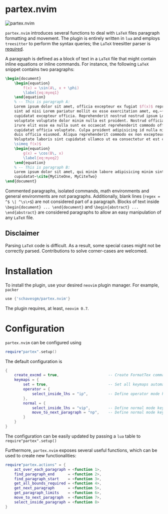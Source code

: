 # partex.nvim
![partex.nvim](./assets/video.gif)

`partex.nvim` introduces several functions to deal with `LaTeX` files paragraph formatting and
movement. The plugin is entirely written in `lua` and employs `treesitter` to perform the syntax
queries; the `LaTeX` treesitter parser is
[required](https://github.com/nvim-treesitter/nvim-treesitter).

A paragraph is defined as a block of text in a `LaTeX` file that might contain inline equations or
inline commands. For instance, the following `LaTeX` snippet contains two paragraphs:
```latex
\begin{document}
    \begin{equation}
        f(x) = \sin(A\, x + \phi)
        \label{eq:myeq1}
    \end{equation}
    % -- This is paragraph A: 
    Lorem ipsum dolor sit amet, officia excepteur ex fugiat $f(x)$ reprehenderit enim labore culpa
    sint ad nisi Lorem pariatur mollit ex esse exercitation amet, eq.~(\ref{eq:myeq1}). Nisi anim
    cupidatat excepteur officia. Reprehenderit nostrud nostrud ipsum Lorem est aliquip amet
    voluptate voluptate dolor minim nulla est proident. Nostrud officia pariatur ut officia. Sit
    irure elit esse ea nulla sunt ex occaecat reprehenderit commodo officia dolor Lorem duis laboris
    cupidatat officia voluptate. Culpa proident adipisicing id nulla nisi laboris ex in Lorem sunt
    duis officia eiusmod. Aliqua reprehenderit commodo ex non excepteur duis sunt velit enim.
    Voluptate laboris sint cupidatat ullamco ut ea consectetur et est culpa et culpa duis, $g(x)
    \simeq f(x)$
    \begin{equation}
        g(x) = \cos(B\, x)
        \label{eq:myeq2}
    \end{equation}
    % -- This is paragraph B:
    Lorem ipsum dolor sit amet, qui minim labore adipisicing minim sint cillum sint consectetur
    cupidatat~\cite{MyCiteOne, MyCiteTwo}
\end{document}
```
Commented paragraphs, isolated commands, math environments and general environments are not
paragraphs. Additionally, blank lines (`regex = ^$ \| ^\s\+$`) are not considered part of a
paragraph. Blocks of text inside `\begin{document} ... \end{document}` and `\begin{abstract} ...
\end{abstract}` are considered paragraphs to allow an easy manipulation of any `LaTeX` file.

## Disclaimer
Parsing `LaTeX` code is difficult. As a result, some special cases might not be correctly parsed.
Contributions to solve corner-cases are welcomed.

# Installation
To install the plugin, use your desired `neovim` plugin manager. For example, `packer`
```lua
use {'schavesgm/partex.nvim'}
```
The plugin requires, at least, `neovim 0.7`.

# Configuration
`partex.nvim` can be configured using
```lua
require"partex".setup()
```

The default configuration is
```lua
{
    create_excmd = true,                      -- Create FormatTex command
    keymaps = {
        set = true,                           -- Set all keymaps automatically
        operator = {
            select_inside_lhs = "ip",         -- Define operator mode keybind "ip" 
        },
        normal = {
            select_inside_lhs = "vip",        -- Define normal mode keybind "vip"
            move_to_next_paragraph = "np",    -- Define normal mode keybind "np"
        }
    }
}
```
The configuration can be easily updated by passing a `lua` table to `require"partex".setup()`

Furthermore, `partex.nvim` exposes several useful functions, which can be used to create new
functionalities:
```lua
require"partex.actions" = {
    act_over_each_paragraph = <function 1>,                                                                                                                                               
    find_paragraph_end      = <function 2>,                                                                                                                                                    
    find_paragraph_start    = <function 3>,                                                                                                                                                  
    get_all_bounds_required = <function 4>,                                                                                                                                               
    get_next_paragraph      = <function 5>,                                                                                                                                                    
    get_paragraph_limits    = <function 6>,                                                                                                                                                  
    move_to_next_paragraph  = <function 7>,                                                                                                                                                
    select_inside_paragraph = <function 8>                                                                                                                                                
}
```

